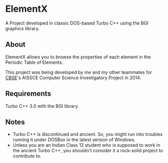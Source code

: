 # ElementX
A Project developed in classic DOS-based Turbo C++ using the BGI graphics library.

## About

ElementX allows you to browse the properties of each element in the Periodic Table of Elements.

This project was being developed by me and my other teammates for [CBSE](http://cbse.nic.in/newsite/index.html)'s AISSCE Computer Science Investigatory Project in 2014.

## Requirements

Turbo C++ 3.0 with the BGI library. 

## Notes
  - Turbo C++ is discontinued and ancient. So, you might run into troubles running it under DOSBox in the latest version of Windows. 
  - Unless you are an Indian Class 12 student who is supposed to work in the ancient Turbo C++, you shouldn't consider it a rock-solid project to contribute to.
